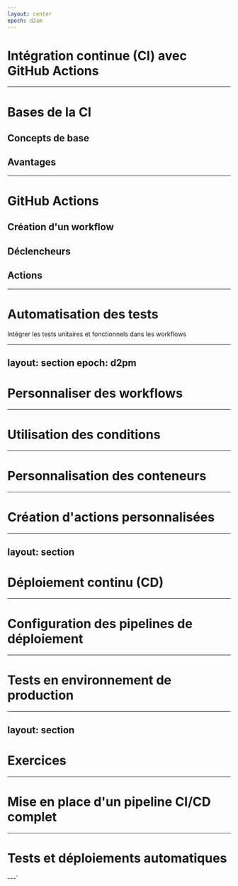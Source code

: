 ```yaml
---
layout: center
epoch: d2am
---
```


# Intégration continue (CI) avec GitHub Actions

---

# Bases de la CI

## Concepts de base

## Avantages

---

# GitHub Actions

## Création d'un workflow

## Déclencheurs

## Actions

---

# Automatisation des tests

Intègrer les tests unitaires et fonctionnels dans les workflows

---
layout: section
epoch: d2pm
---

# Personnaliser des workflows

---

# Utilisation des conditions

---

# Personnalisation des conteneurs

---

# Création d'actions personnalisées

---
layout: section
---

# Déploiement continu (CD)

---

# Configuration des pipelines de déploiement

---

# Tests en environnement de production

---
layout: section
---

# Exercices

---

# Mise en place d'un pipeline CI/CD complet

---

# Tests et déploiements automatiques

---`